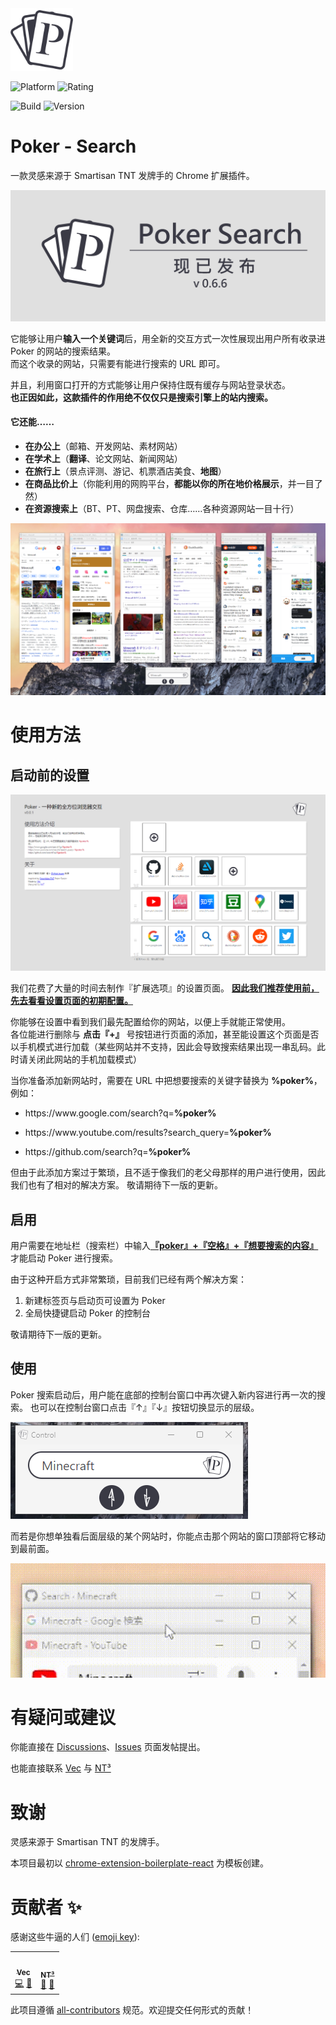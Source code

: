 <img src="src/assets/img/icon-logo.png" width="100"/>

![Platform](https://img.shields.io/badge/Platform-macOS%20%7C%20Windows-green?color=%235599FF&style=plastic&logo=Google%20Chrome&logoColor=%23F0F0F0)
![Rating](https://img.shields.io/chrome-web-store/stars/test?color=%235599FF&logoColor=F0F0F0&style=plastic)

![Build](https://img.shields.io/github/workflow/status/VecHK/poker-search/Build/master?color=%235599FF&label=Build&logo=GitHub%20Actions&logoColor=%23F0F0F0&style=plastic)
![Version](https://img.shields.io/github/package-json/v/VecHK/poker-search?color=%235599FF&label=version&logoColor=%23F0F0F0&style=plastic)

# Poker - Search

一款灵感来源于 Smartisan TNT 发牌手的 Chrome 扩展插件。

![](readme-images/poker-search-released.png)

它能够让用户**输入一个关键词**后，用全新的交互方式一次性展现出用户所有收录进 Poker 的网站的搜索结果。<br>
而这个收录的网站，只需要有能进行搜索的 URL 即可。

并且，利用窗口打开的方式能够让用户保持住既有缓存与网站登录状态。<br>
**也正因如此，这款插件的作用绝不仅仅只是搜索引擎上的站内搜索。**

#### 它还能……

- **在办公上**（邮箱、开发网站、素材网站）
- **在学术上**（**翻译**、论文网站、新闻网站）
- **在旅行上**（景点评测、游记、机票酒店美食、**地图**）
- **在商品比价上**（你能利用的网购平台，**都能以你的所在地价格展示**，并一目了然）
- **在资源搜索上**（BT、PT、网盘搜索、仓库……各种资源网站一目十行）

![](readme-images/Demo1.png)

# 使用方法

## 启动前的设置

![](readme-images/DemoSetting.png)

我们花费了大量的时间去制作『扩展选项』的设置页面。
**<u>因此我们推荐使用前，先去看看设置页面的初期配置。</u>**

你能够在设置中看到我们最先配置给你的网站，以便上手就能正常使用。<br>
各位能进行删除与 **点击『+』** 号按钮进行页面的添加，甚至能设置这个页面是否以手机模式进行加载（某些网站并不支持，因此会导致搜索结果出现一串乱码。此时请关闭此网站的手机加载模式）

当你准备添加新网站时，需要在 URL 中把想要搜索的关键字替换为 **%poker%**，例如：
- <p>https://www.google.com/search?q=<b>%poker%</b></p>
- <p>https://www.youtube.com/results?search_query=<b>%poker%</b></p>
- <p>https://github.com/search?q=<b>%poker%</b></p>

但由于此添加方案过于繁琐，且不适于像我们的老父母那样的用户进行使用，因此我们也有了相对的解决方案。
敬请期待下一版的更新。

## 启用

用户需要在地址栏（搜索栏）中输入<b><u>『poker』+『空格』+『想要搜索的内容』</u></b>才能启动 Poker 进行搜索。

由于这种开启方式非常繁琐，目前我们已经有两个解决方案：

1. 新建标签页与启动页可设置为 Poker
2. 全局快捷键启动 Poker 的控制台

敬请期待下一版的更新。

## 使用

Poker 搜索启动后，用户能在底部的控制台窗口中再次键入新内容进行再一次的搜索。
也可以在控制台窗口点击『↑』『↓』按钮切换显示的层级。

![image-20220520204922710](readme-images/Control.png)

而若是你想单独看后面层级的某个网站时，你能点击那个网站的窗口顶部将它移动到最前面。

![reorder col](readme-images/reorder-col.gif)

# 有疑问或建议

你能直接在 [Discussions](https://github.com/VecHK/poker-search/discussions)、[Issues](https://github.com/VecHK/poker-search/issues) 页面发帖提出。

也能直接联系 [Vec](http://vec.moe/) 与 [NT³](https://t.me/nt_cubic)

# 致谢

灵感来源于 Smartisan TNT 的发牌手。

本项目最初以 [chrome-extension-boilerplate-react](https://github.com/lxieyang/chrome-extension-boilerplate-react) 为模板创建。

# 贡献者 ✨

感谢这些牛逼的人们 ([emoji key](https://allcontributors.org/docs/en/emoji-key)):

<!-- ALL-CONTRIBUTORS-LIST:START - Do not remove or modify this section -->
<!-- prettier-ignore-start -->
<!-- markdownlint-disable -->
<table>
  <tr>
    <td align="center"><a href="http://vec.moe"><img src="https://avatars.githubusercontent.com/u/6480724?v=4?s=100" width="100px;" alt=""/><br /><sub><b>Vec</b></sub></a><br /><a href="https://github.com/VecHK/poker-search/commits?author=VecHK" title="Code">💻</a> <a href="#ideas-VecHK" title="Ideas, Planning, & Feedback">🤔</a></td>
    <td align="center"><a href="https://github.com/nt-cubic"><img src="https://avatars.githubusercontent.com/u/88926027?v=4?s=100" width="100px;" alt=""/><br /><sub><b>NT³</b></sub></a><br /><a href="#design-nt-cubic" title="Design">🎨</a> <a href="#ideas-nt-cubic" title="Ideas, Planning, & Feedback">🤔</a></td>
  </tr>
</table>

<!-- markdownlint-restore -->
<!-- prettier-ignore-end -->

<!-- ALL-CONTRIBUTORS-LIST:END -->

此项目遵循 [all-contributors](https://github.com/all-contributors/all-contributors) 规范。欢迎提交任何形式的贡献！
